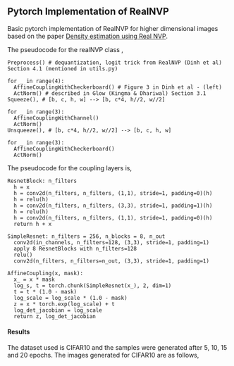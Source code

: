 ## Pytorch Implementation of RealNVP
Basic pytorch implementation of RealNVP for higher dimensional images based on the paper <a href = "https://arxiv.org/abs/1605.08803">Density estimation using Real NVP</a>.

The pseudocode for the realNVP class ,
```
Preprocess() # dequantization, logit trick from RealNVP (Dinh et al) Section 4.1 (mentioned in utils.py)

for _ in range(4):
  AffineCouplingWithCheckerboard() # Figure 3 in Dinh et al - (left)
  ActNorm() # described in Glow (Kingma & Dhariwal) Section 3.1
Squeeze(), # [b, c, h, w] --> [b, c*4, h//2, w//2]

for _ in range(3):
  AffineCouplingWithChannel()
  ActNorm()
Unsqueeze(), # [b, c*4, h//2, w//2] --> [b, c, h, w]

for _ in range(3):
  AffineCouplingWithCheckerboard()
  ActNorm()
```

The pseudocode for the coupling layers is, 
```
ResnetBlock: n_filters
  h = x
  h = conv2d(n_filters, n_filters, (1,1), stride=1, padding=0)(h)
  h = relu(h)
  h = conv2d(n_filters, n_filters, (3,3), stride=1, padding=1)(h)
  h = relu(h)
  h = conv2d(n_filters, n_filters, (1,1), stride=1, padding=0)(h)
  return h + x

SimpleResnet: n_filters = 256, n_blocks = 8, n_out
  conv2d(in_channels, n_filters=128, (3,3), stride=1, padding=1)
  apply 8 ResnetBlocks with n_filters=128
  relu()
  conv2d(n_filters, n_filters=n_out, (3,3), stride=1, padding=1)

AffineCoupling(x, mask):
  x_ = x * mask
  log_s, t = torch.chunk(SimpleResnet(x_), 2, dim=1)
  t = t * (1.0 - mask)
  log_scale = log_scale * (1.0 - mask)
  z = x * torch.exp(log_scale) + t
  log_det_jacobian = log_scale
  return z, log_det_jacobian
```

#### Results
The dataset used is CIFAR10 and the samples were generated after 5, 10, 15 and 20 epochs. The images generated for CIFAR10 are as follows,
